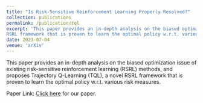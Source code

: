 ```yaml
---
title: "Is Risk-Sensitive Reinforcement Learning Properly Resolved?"
collection: publications
permalink: /publication/tql
excerpt: 'This paper provides an in-depth analysis on the biased optimization issue of existing risk-sensitive reinforcement learning (RSRL) methods, and proposes Trajectory Q-Learning (TQL), a novel
RSRL framework that is proven to learn the optimal policy w.r.t. various risk measures.'
date: 2023-07-04
venue: 'arXiv'
---
```

This paper provides an in-depth analysis on the biased optimization issue of existing risk-sensitive reinforcement learning (RSRL) methods, and proposes Trajectory Q-Learning (TQL), a novel
RSRL framework that is proven to learn the optimal policy w.r.t. various risk measures.

Paper Link: [Click here](http://skyriver-2000.github.io/files/TQL-2023.pdf) for our paper.

